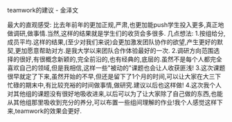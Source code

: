 teamwork的建议 - 金泽文

最大的直观感受:
	比去年前年的更加正规,严肃,也更加能push学生投入更多,真正地做调研,做事情.当然,这样的结果就是学生们的收货会多很多.
几点想法:
	1.按组给分,成员平均.这样的结果,(至少对我们来说)会更加激发团队协作的欲望,产生更好的默契,更加愿意帮助对方.是我大学以来团队合作体验最好的一次.
	2.调研方向范围选择的很好,有很概念新颖的,完全前沿的,也有经典的,底层的.虽然不是每个人都完全喜欢自己的领域,但是我相信,这样一些"被动的"课题也会让人收获匪浅!
	3.这次课题很早就定了下来,虽然开始的不早,但还是留下了1个月的时间,可以让大家在大三下忙碌的期末中,有比较充裕的时间做事情,做研究.建议以后也这样做!
	4.这次我个人对其他组的课题没有很好地吸收进来,以后可以为了让大家除了自己做的东西,也能从其他组那里吸收到充分的养分,可以布置一些组间理解的作业!我个人感觉这样下来,teamwork的效果会更好.
